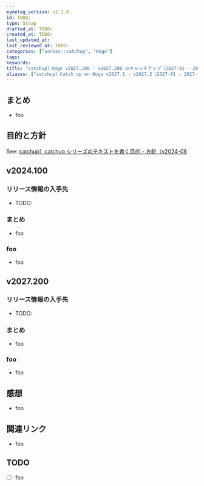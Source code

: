 ```yaml
---
mymetag_version: v2.1.0
id: TODO:
type: Scrap
drafted_at: TODO:
created_at: TODO:
last_updated_at:
last_reviewed_at: TODO:
categories: ["series::catchup", "Hoge"]
tags:
keywords:
title: "catchup］Hoge v2027.100 - v2027.200 のキャッチアップ（2027-01 - 2027-07"
aliases: ["catchup］Catch up on Hoge v2027.1 - v2027.2（2027-01 - 2027-07"]
---
```


## まとめ

- foo

## 目的と方針

See: [catchup］catchup シリーズのテキストを書く目的・方針（v2024-08](./72b2608e-8b0f-4ccd-a366-9093a8d48f2a.md)

## v2024.100

### リリース情報の入手先

- TODO:

### まとめ

- foo

### foo

- foo

## v2027.200

### リリース情報の入手先

- TODO:

### まとめ

- foo

### foo

- foo

## 感想

- foo

## 関連リンク

- foo

## TODO

- [ ] foo
